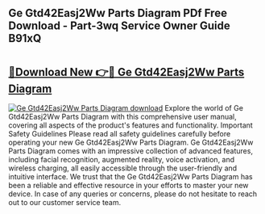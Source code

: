 ## Ge Gtd42Easj2Ww Parts Diagram PDf Free Download - Part-3wq Service Owner Guide B91xQ

# <h2><a href="http://dfjaim.blite.top/?on=Ge+Gtd42Easj2Ww+Parts+Diagram">🔗Download New 👉🔴 Ge Gtd42Easj2Ww Parts Diagram</a></h2>

[![Ge Gtd42Easj2Ww Parts Diagram download](https://i.imgur.com/lujVjoI.png)](http://dfjaim.blite.top/?on=Ge+Gtd42Easj2Ww+Parts+Diagram)
Explore the world of Ge Gtd42Easj2Ww Parts Diagram with this comprehensive user manual, covering all aspects of the product's features and functionality. Important Safety Guidelines Please read all safety guidelines carefully before operating your new Ge Gtd42Easj2Ww Parts Diagram. Ge Gtd42Easj2Ww Parts Diagram comes with an impressive collection of advanced features, including facial recognition, augmented reality, voice activation, and wireless charging, all easily accessible through the user-friendly and intuitive interface. We trust that the Ge Gtd42Easj2Ww Parts Diagram has been a reliable and effective resource in your efforts to master your new device. In case of any queries or concerns, please do not hesitate to reach out to our customer service team.
